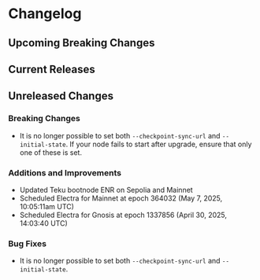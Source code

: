 # Changelog

## Upcoming Breaking Changes

## Current Releases

## Unreleased Changes

### Breaking Changes
- It is no longer possible to set both `--checkpoint-sync-url` and `--initial-state`. If your node fails to start after upgrade, ensure that only one of these is set.

### Additions and Improvements
- Updated Teku bootnode ENR on Sepolia and Mainnet
- Scheduled Electra for Mainnet at epoch 364032 (May 7, 2025, 10:05:11am UTC)
- Scheduled Electra for Gnosis at epoch 1337856 (April 30, 2025, 14:03:40 UTC)

### Bug Fixes
 - It is no longer possible to set both `--checkpoint-sync-url` and `--initial-state`.